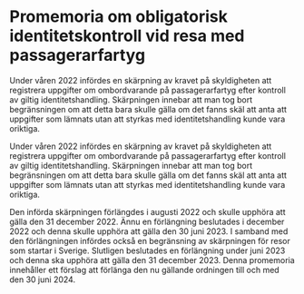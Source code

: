 # Promemoria om obligatorisk identitetskontroll vid resa med passagerarfartyg

Under våren 2022 infördes en skärpning av kravet på skyldigheten att registrera uppgifter om ombordvarande på passagerarfartyg efter kontroll av giltig identitetshandling. Skärpningen innebar att man tog bort begränsningen om att detta bara skulle gälla om det fanns skäl att anta att uppgifter som lämnats utan att styrkas med identitetshandling kunde vara oriktiga.

Under våren 2022 infördes en skärpning av kravet på skyldigheten att registrera uppgifter om ombordvarande på passagerarfartyg efter kontroll av giltig identitetshandling. Skärpningen innebar att man tog bort begränsningen om att detta bara skulle gälla om det fanns skäl att anta att uppgifter som lämnats utan att styrkas med identitetshandling kunde vara oriktiga.

Den införda skärpningen förlängdes i augusti 2022 och skulle upphöra att gälla den 31 december 2022. Ännu en förlängning beslutades i december 2022 och denna skulle upphöra att gälla den 30 juni 2023. I samband med den förlängningen infördes också en begränsning av skärpningen för resor som startar i Sverige. Slutligen beslutades en förlängning under juni 2023 och denna ska upphöra att gälla den 31 december 2023. Denna promemoria innehåller ett förslag att förlänga den nu gällande ordningen till och med den 30 juni 2024.
